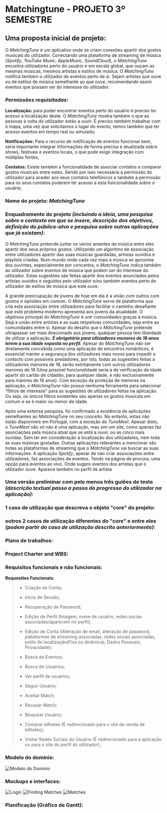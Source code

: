 # Matchingtune - PROJETO 3º SEMESTRE 

## **Uma proposta inicial de projeto:**
O _MatchingTune_ é um aplicativo onde se criam conexões apartir dos gostos musicais do utilizador. 
Conectando uma plataforma de streaming de música (_Spotify_, _YouTube Music_, _AppleMusic_, _SoundCloud_),
o _MatchingTune_ encontra utilizadores perto do usuário e em escala global, que ouçam as mesmas músicas, 
mesmos artistas e estilos de música. O _MatchingTune_ notifica também o utilizador de eventos perto de si. 
Sejam artistas que ouve ou de estilos de música semelhante ao que ouve, recomendando assim eventos que possam 
ser do interesse do utilizador.

### ***Permissões requisitadas:***
**Localização:** para poder encontrar eventos perto do usuário é preciso ter acesso a localização deste.
O _MatchingTune_ mostra também o que as pessoas à volta do utilizador estão a ouvir.
É preciso também trabalhar com o mapa, uma vez que solicitamos o lugar do evento, temos também que
ter acesso eventos em tempo real ou simulado; 

**Notificações:** Para o recurso de notificação de eventos funcionar bem, seria importante integrar informações
de forma precisa e atualizada sobre shows, festivais e eventos locais, o que pode exigir integração com múltiplas fontes;


**Contatos:** Existe também a funcionalidade de associar contatos e comparar gostos musicais entre estes. 
Sendo por isso necessária a permissão do utilizador para aceder aos seus contatos telefónicos e também a permissão 
para os seus contatos poderem ter acesso a esta funcionalidade sobre o usuário;



### Nome do projeto: _MatchingTune_

###  Enquadramento do projeto _(incluindo a ideia, uma pesquisa sobre o contexto em que se insere, descrição dos objetivos, definição do público-alvo e pesquisa sobre outras aplicações que já existam)_: 
O _MatchingTune_ pretende juntar os vários amantes da música entre eles apartir dos seus próprios gostos. Utilizando um algoritmo de associação entre utilizadores apartir das suas músicas guardadas, artistas ouvidos e playlists criadas. Num mundo onde cada vez mais a música se aproxima dos ouvintes, especialmente por concertos, o _MatchingTune_ indica também ao utilizador sobre eventos de música que podem ser do interesse do utilizador. Estas sugestões são feitas apartir dos eventos anunciados pelos artistas ouvidos e seguidos pelo utilizador e/ou também eventos perto do utilizador de estilos de música que este ouve.  

  A grande preocupação de jovens de hoje em dia é a união com outros com gostos e opiniões em comum. O _MatchingTune_ serve de plataforma que cria esta associação entre utilizadores para facilitar o caminho desafiante que este problema moderno apresenta aos jovens da atualidade. O objetivos principal do _MatchingTune_ é unir comunidades graças à música. Seja a união entre artistas e as suas respetivas comunidades, seja entre as comunidades entre si.
Apesar do desafio que o _MatchingTune_ pretende ultrapassar ser mais direcionado aos jovens, qualquer pessoa tem liberdade de utilizar a aplicação. ***É obrigatório para utlizadores menores de 18 anos terem a sua idade exposta no perfil.*** Apesar do _MatchingTune_ não ser diretamente concebida como uma aplicação de encontros românticos, é essencial manter a segurança dos utilizadores mais novos para impedir o contacto com possiveis predadores, por isto, todas as sugestões feitas a utilizadores menores de 18, serão extritamente com outros utilizadores menores de 18 (Uma possível funcionalidade seria a de verificação de idade apartir do cartão de cidadão, para qualquer idade, e não exclusivamente para maiores de 18 anos). Com exceção da proteção de menores na aplicação, o _MatchingTune_ não possuí nenhuma ferramenta para selecionar "filtros de interesse" para as sugestões de utlizadores feitas na aplicação. Ou seja, os únicos filtros existentes são apenas os gostos musicais em comum e se é maior ou menor de idade.

  Após uma extensa pesquisa, foi confirmado a existência de aplicações semelhantes ao _MatchingTune_ no seu conceito. No entanto, estas não estão disponíveis em Portugal, com a exceção do _TuneMeet_. Apesar disto, o _TuneMeet_ não só não é uma aplicação, mas sim um site, como apenas faz associações pela música atual que se está a ouvir, ou as cinco mais ouvidas. Sem ter em consideração a localização dos utilizadores, nem toda as suas músicas gostadas. Outras aplicações relevantes a mencionar são todas as plataformas de streaming que o _MatchingTune_ vai buscar as suas informações. A aplicação _Spotify_, apesar de não criar associações entre utilizadores, faz associações de eventos. Tendo na página de procura, uma opção para eventos ao vivo. Onde sugere eventos dos artistas que o utilizador ouve. Aparece também no perfil de artista

###  Uma versão preliminar com pelo menos três guiões de teste _(descrição textual passo a passo do progresso do utilizador na aplicação)_:

###  1 caso de utilização que descreva o objeto "core" do projeto:

###  outros 2 casos de utilização diferentes do "core" e entre eles _(podem partir do caso de utilização descrito anteriormente)_:

###  Plano de trabalhos:

###  Project Charter and WBS:

###  Requisitos funcionais e não funcionais:
**Requesitos Funcionais:**
>- Criação de Conta;
>
>- Inicio de Sessão;
>
>- Recuperação de Password;
>
>- Edição de Perfil (Imagem, nome de usuário, redes socias associadas/aparecem no perfil);
>
>- Edição de Conta (Alteração de email, alteração de password, plataformas de streaming associadas, redes socias associadas, estilo de localização(Fixa ou dinâmica), Dados Pessoais, Privacidade);
>
>- Busca de Eventos;
>
>- Busca de Usuários;
>
>- Ver perfil de usuários;
>
>- Seguir Usuário;
>
>- Aceitar Match;
>
>- Recusar Match;
>
>- Bloquear Usuário;
>
>- Comprar bilhetes (É redirecionado para o site de venda de bilhetes);
>
>- Visitar Redes Sociais do Usuário (É redirecionado para a aplicação ou para o site do perfil do utilizador);

###  Modelo do domínio:

![Modelo do Domínio](MatchingTune.png)

###  Mockups e interfaces:

![Login](Login.jpg)
![Finding Matches](FindingMatches.jpg)
![Matches](Matches.jpg)


###  Planificação (Gráfico de Gantt):
